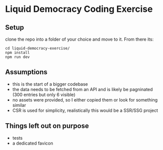 # Liquid Democracy Coding Exercise

## Setup

clone the repo into a folder of your choice and move to it. From there its:

```
cd liquid-democracy-exercise/
npm install
npm run dev
```

## Assumptions

- this is the start of a bigger codebase
- the data needs to be fetched from an API and is likely be pagninated (300 entries but only 6 visible)
- no assets were provided, so I either copied them or look for something similar
- CSR is used for simplicity, realistically this would be a SSR/SSG project

## Things left out on purpose

- tests
- a dedicated favicon
